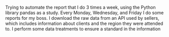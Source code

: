 Trying to automate the report that I do 3 times a week, using the Python library pandas as a study. Every Monday, Wednesday, and Friday I do some reports for my boss. I download the raw data from an API used by sellers, which includes information about clients and the region they were attended to. I perform some data treatments to ensure a standard in the information
